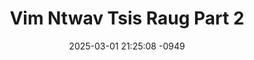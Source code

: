 ---
layout: movie-video-data
date: 2025-03-01 21:25:08 -0949
categories: movie

# Site Attributes
title: "Vim Ntwav Tsis Raug Part 2"
permalink: "/movie/Vim_Ntwav_Tsis_Raug_Part_2"

# Movie Attributes
synopsis: ""
producer: "Hmong Video Production"
director: ""
writer: ""
video_link: ""
genre: "Drama"
year: ""
release_type: "VHS"
storage: "Center for Hmong Studies"
thumbnail: "/assets/images/movie_thumbnails/Vim Ntwav Tsis Raug Part 2.jpeg"
publishing_company: "Hmong Video Production"

# Sequels + Parts
base_movie: ""
total_parts: 
sequel: ""

# Movie Cast
cast:
#VALUE!
---